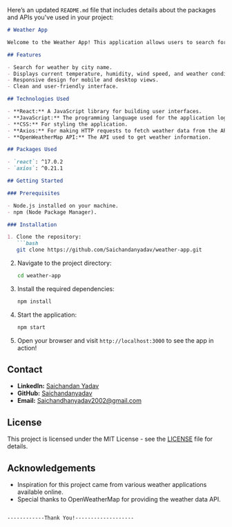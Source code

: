 Here’s an updated `README.md` file that includes details about the packages and APIs you've used in your project:

```markdown
# Weather App

Welcome to the Weather App! This application allows users to search for weather information by city.

## Features

- Search for weather by city name.
- Displays current temperature, humidity, wind speed, and weather conditions.
- Responsive design for mobile and desktop views.
- Clean and user-friendly interface.

## Technologies Used

- **React:** A JavaScript library for building user interfaces.
- **JavaScript:** The programming language used for the application logic.
- **CSS:** For styling the application.
- **Axios:** For making HTTP requests to fetch weather data from the API.
- **OpenWeatherMap API:** The API used to get weather information.

## Packages Used

- `react`: ^17.0.2
- `axios`: ^0.21.1

## Getting Started

### Prerequisites

- Node.js installed on your machine.
- npm (Node Package Manager).

### Installation

1. Clone the repository:
   ```bash
   git clone https://github.com/Saichandanyadav/weather-app.git
   ```

2. Navigate to the project directory:
   ```bash
   cd weather-app
   ```

3. Install the required dependencies:
   ```bash
   npm install
   ```

4. Start the application:
   ```bash
   npm start
   ```

5. Open your browser and visit `http://localhost:3000` to see the app in action!

## Contact

- **LinkedIn:** [Saichandan Yadav](https://www.linkedin.com/in/saichandanyadav/)
- **GitHub:** [Saichandanyadav](https://github.com/Saichandanyadav/)
- **Email:** [Saichandhanyadav2002@gmail.com](mailto:Saichandhanyadav2002@gmail.com)

## License

This project is licensed under the MIT License - see the [LICENSE](LICENSE) file for details.

## Acknowledgements

- Inspiration for this project came from various weather applications available online.
- Special thanks to OpenWeatherMap for providing the weather data API.
```

------------Thank You!-------------------